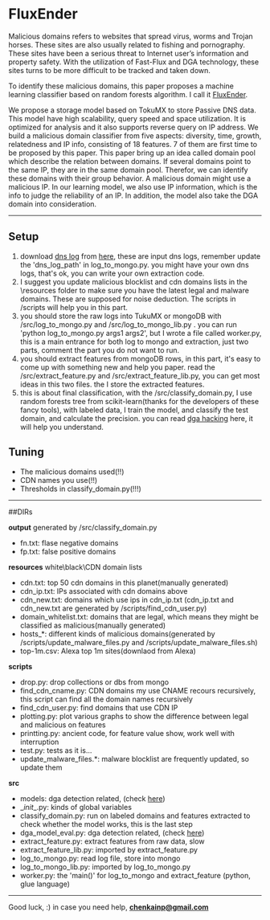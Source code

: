 #  FluxEnder

Malicious domains refers to websites that spread virus, worms and Trojan horses. These sites are also usually related to fishing and pornography. These sites have been a serious threat to Internet user’s information and property safety. With the utilization of Fast-Flux and DGA technology, these sites turns to be more difficult to be tracked and taken down.

To identify these malicious domains, this paper proposes a machine learning classifier based on random forests algorithm. I call it [FluxEnder][4].

We propose a storage model based on TokuMX to store Passive DNS data. This model have high scalability, query speed and space utilization. It is optimized for analysis and it also supports reverse query on IP address. We build a malicious domain classifier from five aspects: diversity, time, growth, relatedness and IP info, consisting of 18 features. 7 of them are first time to be proposed by this paper. This paper bring up an idea called domain pool which describe the relation between domains. If several domains point to the same IP, they are in the same domain pool. Therefor, we can identify these domains with their group behavior. A malicious domain might use a malicious IP. In our learning model, we also use IP information, which is the info to judge the reliability of an IP. In addition, the model also take the DGA domain into consideration.


-----
## Setup

1. download [dns log][3] from [here][2], these are input dns logs, remember update the 'dns\_log\_path' in log\_to\_mongo.py. you might have your own dns logs, that's ok, you can write your own extraction code.
2. I suggest you update malicious blocklist and cdn domains lists in the \resources folder to make sure you have the latest legal and malware domains. These are supposed for noise deduction. The scripts in /scripts will help you in this part.
3. you should store the raw logs into TukuMX or mongoDB with /src/log\_to\_mongo.py and /src/log\_to\_mongo\_lib.py . you can run 'python log\_to\_mongo.py args1 args2', but I wrote a file called worker.py, this is a main entrance for both log to mongo and extraction, just two parts, comment the part you do not want to run.
4. you should extract features from mongoDB rows, in this part, it's easy to come up with something new and help you paper. read the /src/extract\_feature.py and /src/extract\_feature\_lib.py, you can get most ideas in this two files. the I store the extracted features.
5. this is about final classification, with the /src/classify\_domain.py, I use random forests tree from scikit-learn(thanks for the developers of these fancy tools), with labeled data, I train the model, and classify the test domain, and calculate the precision. you can read [dga hacking][5] here, it will help you understand. 

## Tuning

* The malicious domains used(!!)
* CDN names you use(!!)
* Thresholds in classify_domain.py(!!!)

---
##DIRs

**output**
generated by /src/classify_domain.py

* fn.txt: flase negative domains
* fp.txt: false positive domains

**resources**
white\black\CDN domain lists

* cdn.txt: top 50 cdn domains in this planet(manually generated)
* cdn_ip.txt: IPs associated with cdn domains above
* cdn_new.txt: domains which use ips in cdn_ip.txt (cdn_ip.txt and cdn_new.txt are generated by /scripts/find_cdn_user.py)
* domain_whitelist.txt: domains that are legal, which means they might be classified as malicious(manually generated)
* hosts_*: different kinds of malicious domains(generated by /scripts/update_malware_files.py and /scripts/update_malware_files.sh)
* top-1m.csv: Alexa top 1m sites(downlaod from Alexa)

**scripts**
* drop.py: drop collections or dbs from mongo
* find_cdn_cname.py: CDN domains my use CNAME recours recursively, this script can find all the domain names recursively
* find_cdn_user.py: find domains that use CDN IP
* plotting.py: plot various graphs to show the difference between legal and malicious on features
* printting.py: ancient code, for feature value show, work well with interruption
* test.py: tests as it is...
* update_malware_files.*: malware blocklist are frequently updated, so update them

**src**
* models: dga detection related, (check [here][1])
* \__init__.py: kinds of global variables
* classify_domain.py: run on labeled domains and features extracted to check whether the model works, this is the last step
* dga_model_eval.py: dga detection related, (check [here][1])
* extract_feature.py: extract features from raw data, slow
* extract_feature_lib.py: imported by extract_feature.py
* log_to_mongo.py: read log file, store into mongo
* log_to_mongo_lib.py: imported by log_to_mongo.py
* worker.py: the 'main()' for log_to_mongo and extract_feature (python, glue language)

----

Good luck, :)
in case you need help, **chenkainp@gmail.com**


[1]: https://github.com/whodewho/FluxEnder
[2]: http://pan.baidu.com/s/11sYFs
[3]: https://github.com/gamelinux/passivedns
[4]: http://kthinker.com/2014/06/01/detection-of-malicious-domains-based-on-passive-dns-analysis.html
[5]: https://github.com/ClickSecurity/data_hacking/tree/master/dga_detection



